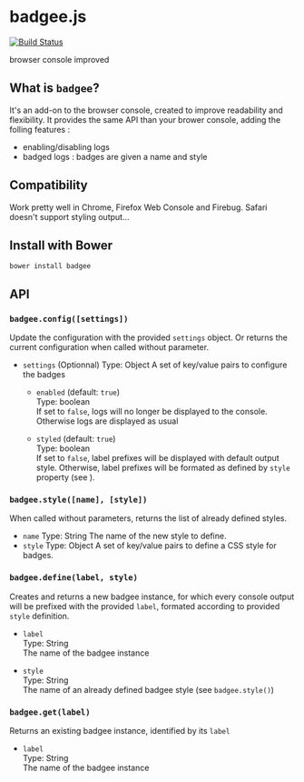 # badgee.js

[![Build Status](https://travis-ci.org/dharFr/badgee.svg?branch=master)](https://travis-ci.org/dharFr/badgee)

browser console improved

## What is `badgee`?

It's an add-on to the browser console, created to improve readability and flexibility. It provides the same API than your brower console, adding the folling features :
 - enabling/disabling logs
 - badged logs : badges are given a name and style

## Compatibility

Work pretty well in Chrome, Firefox Web Console and Firebug. Safari doesn't support styling output...

## Install with Bower
```
bower install badgee
```

## API

### `badgee.config([settings])`

Update the configuration with the provided `settings` object. Or returns the current configuration when called without parameter.

 - `settings` (Optionnal)
   Type: Object
   A set of key/value pairs to configure the badges
   
   - `enabled` (default: `true`)  
     Type: boolean  
     If set to `false`, logs will no longer be displayed to the console. Otherwise logs are displayed as usual

   - `styled` (default: `true`)  
      Type: boolean  
      If set to `false`, label prefixes will be displayed with default output style. Otherwise, label prefixes will be formated as defined by `style` property (see ).

### `badgee.style([name], [style])`

When called without parameters, returns the list of already defined styles.

 - `name`
    Type: String
    The name of the new style to define.
 - `style`
    Type: Object
    A set of key/value pairs to define a CSS style for badges.

### `badgee.define(label, style)`

Creates and returns a new badgee instance, for which every console output will be prefixed with the provided `label`, formated according to provided `style` definition.

 - `label`  
   Type: String  
   The name of the badgee instance
   
 - `style`  
   Type: String  
   The name of an already defined badgee style (see `badgee.style()`)
   

### `badgee.get(label)`

Returns an existing badgee instance, identified by its `label`

 - `label`  
   Type: String  
   The name of the badgee instance
